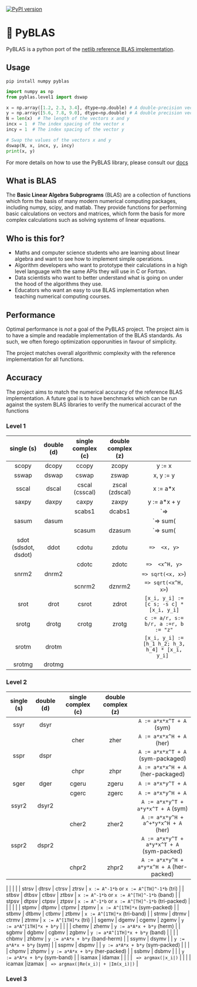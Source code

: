 [![PyPI version](https://badge.fury.io/py/pyblas.svg)](https://badge.fury.io/py/pyblas)

# 🔢 PyBLAS

PyBLAS is a python port of the [netlib reference BLAS implementation](http://www.netlib.org/blas/).

## Usage

```shell
pip install numpy pyblas
```

```python
import numpy as np
from pyblas.level1 import dswap

x = np.array([1.2, 2.3, 3.4], dtype=np.double) # A double-precision vector x
y = np.array([5.6, 7.8, 9.0], dtype=np.double) # A double precision vector y
N = len(x)  # The length of the vectors x and y
incx = 1  # The index spacing of the vector x
incy = 1  # The index spacing of the vector y

# Swap the values of the vectors x and y
dswap(N, x, incx, y, incy)
print(x, y)
```

For more details on how to use the PyBLAS library, please consult our [docs](https://github.com/timleslie/pyblas/tree/main/docs)

## What is BLAS

The **Basic Linear Algebra Subprograms** (BLAS) are a collection of functions which form the basis of many modern numerical computing packages, including numpy, scipy, and matlab.
They provide functions for performing basic calculations on vectors and matrices, which form the basis for more complex calculations such as solving systems of linear equations.

## Who is this for?

 * Maths and computer science students who are learning about linear algebra and want to see how to implement simple operations.
 * Algorithm developers who want to prototype their calculations in a high level language with the same APIs they will use in C or Fortran.
 * Data scientists who want to better understand what is going on under the hood of the algorithms they use.
 * Educators who want an easy to use BLAS implementation when teaching numerical computing courses.

## Performance

Optimal performance is *not* a goal of the PyBLAS project.
The project aim is to have a simple and readable implementation of the BLAS standards.
As such, we often forego optimization opporunities in favour of simplicity.

The project matches overall algorithmic complexity with the reference implementation for all functions.

## Accuracy

The project aims to match the numerical accuracy of the reference BLAS implementation.
A future goal is to have benchmarks which can be run against the system BLAS libraries to verify the numerical accuract of the functions

### Level 1

| single (s)           | double (d)    | single complex (c) | double complex (z) |                                           |
| :---:                | :---:         | :---:          | :---:          | :---:                                             |
| scopy                | dcopy         | ccopy          | zcopy          | y := x                                            |
| sswap                | dswap         | cswap          | zswap          | x, y := y                                         |
| sscal                | dscal         | cscal (csscal) | zscal (zdscal) | x := a*x                                          |
| saxpy                | daxpy         | caxpy          | zaxpy          | y := a*x + y                                      |
|                      |               | scabs1         | dcabs1         | `=> |Re(x_i)| + |Im(x_i)|`                        |
| sasum                | dasum         |                |                | `=> sum(|x_i|)`                                   |
|                      |               | scasum         | dzasum         | `=> sum(|Re(x_i)| + |Im(x_i)})`                   |
| sdot (sdsdot, dsdot) | ddot          | cdotu          | zdotu          | `=>  <x, y>`                                      |
|                      |               | cdotc          | zdotc          | `=>  <x^H, y>`                                    |
| snrm2                | dnrm2         |                |                | `=> sqrt(<x, x>`)                                 |
|                      |               | scnrm2         | dznrm2         | `=> sqrt(<x^H, x>`)                               |
| srot                 | drot          | csrot          | zdrot          | `[x_i, y_i] := [c s; -s c] * [x_i, y_i]`          |
| srotg                | drotg         | crotg          | zrotg          | `c := a/r, s:= b/r, a :=r, b := "z"`              |
| srotm                | drotm         |                |                | `[x_i, y_i] := [h_1 h_2; h_3, h_4] * [x_i, y_i] ` |
| srotmg               | drotmg        |                |                |                                                   |

### Level 2

| single (s)           | double (d)    | single complex (c) | double complex (z) |                                           |
| :---:                | :---:         | :---:          | :---:          | :---:                                             |
| ssyr   | dsyr   |        |       | `A := a*x*x^T + A` (sym)                  |
|        |        | cher   | zher  | `A := a*x*x^H + A` (her)                  |
| sspr   | dspr   |        |       | `A := a*x*x^T + A` (sym-packaged)         |
|        |        | chpr   | zhpr  | `A := a*x*x^H + A` (her-packaged)         |
| sger   | dger   | cgeru  | zgeru | `A := a*x*y^T + A`                        |
|        |        | cgerc  | zgerc | `A := a*x*y^H + A`                        |
| ssyr2  | dsyr2  |        |       | `A := a*x*y^T + a*y*x^T + A` (sym)        |
|        |        | cher2  | zher2 | `A := a*x*y^H + a^+*y*x^H + A` (her)      |
| sspr2  | dspr2  |        |       | `A := a*x*y^T + a*y*x^T + A` (sym-packed) |
|        |        | chpr2  | zhpr2 | `A := a*x*y^H + a*y*x^H + A` (her-packed) |

| | |  |
| strsv  | dtrsv  | ctrsv  | ztrsv | `x := A^-1*b` or `x := A^[TH]^-1*b` (tri) |
| stbsv  | dtbsv  | ctbsv  | ztbsv | `x := A^-1*b` or `x := A^[TH]^-1*b` (band) |
| stpsv  | dtpsv  | ctpsv  | ztpsv | `x := A^-1*b` or `x := A^[TH]^-1*b` (tri-packed) |
| | | |
| stpmv  | dtpmv  | ctpmv  | ztpmv | `x := A^[1TH]*x` (sym-packed)   |
| stbmv  | dtbmv  | ctbmv  | ztbmv | `x := A^[1TH]*x` (tri-band) |
| strmv  | dtrmv  | ctrmv  | ztrmv | `x := A^[1TH]*x` (tri) |
| sgemv  | dgemv  | cgemv  | zgemv | `y := a*A^[1TH]*x + b*y` |
|        |        | chemv  | zhemv | `y := a*A*x + b*y` (herm) |
| sgbmv  | dgbmv  | cgbmv  | zgbmv | `y := a*A^[1TH]*x + b*y` (band) |
|        |        | chbmv  | zhbmv | `y := a*A*x + b*y` (band-herm)   |
| ssymv  | dsymv  |                | `y := a*A*x + b*y` (sym)        |
| sspmv  | dspmv  |                | `y := a*A*x + b*y` (sym-packed) |
|        |        | chpmv  | zhpmv | `y := a*A*x + b*y` (her-packed) |
| ssbmv  | dsbmv  |        |       | `y := a*A*x + b*y` (sym-band)   |
| isamax | idamax |        |     | | ` => argmax(|x_i|)` |
|        |        | icamax |izamax | ` => argmax(|Re(x_i)| + |Im(x_i)|)` |


### Level 3
